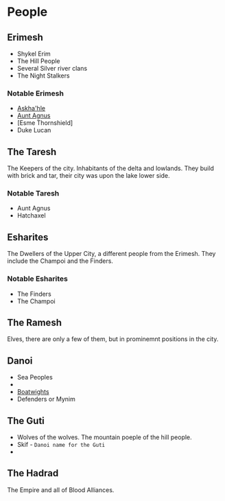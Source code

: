 # People

## Erimesh

 - Shykel Erim
 - The Hill People
 - Several Silver river clans
 - The Night Stalkers
 
### Notable Erimesh
* [Askha'hle](/p/askhahale.md)
* [Aunt Agnus](/p/aunt_agnus.md)
* [Esme Thornshield]
* Duke Lucan


## The Taresh

The Keepers of the city. Inhabitants of the delta and lowlands. They build with brick and tar, their city was upon the lake lower side.

### Notable Taresh
 * Aunt Agnus
 * Hatchaxel

## Esharites

The Dwellers of the Upper City, a different people from the Erimesh. They include the Champoi and the Finders.

### Notable Esharites
 * The Finders
 * The Champoi

## The Ramesh

Elves, there are only a few of them, but in prominemnt positions in the city.

## Danoi

 - Sea Peoples
 - 
 - [Boatwights](/f/boatwights.md)
 - Defenders or Mynim
 
## The Guti
 - Wolves of the wolves. The mountain poeple of the hill people.
 - Skif - ``Danoi name for the Guti``
 - 

## The Hadrad

The Empire and all of Blood Alliances. 